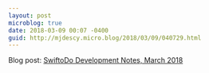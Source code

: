 ```yaml
---
layout: post
microblog: true
date: 2018-03-09 00:07 -0400
guid: http://mjdescy.micro.blog/2018/03/09/040729.html
---
```

Blog post: [SwiftoDo Development Notes, March 2018](https://mjdescy.me/2018/03/09/swiftodo-development-notes-march-2018/)
